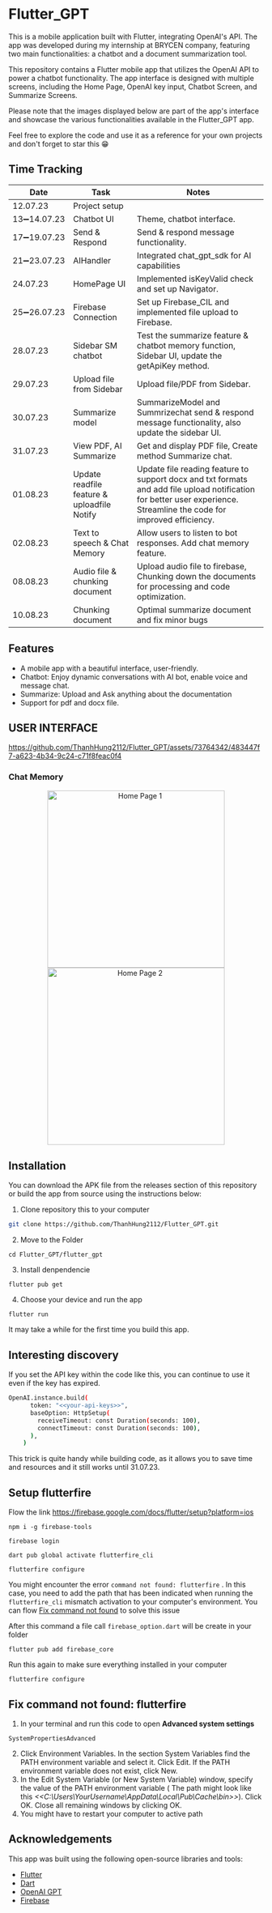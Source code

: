# Flutter_GPT

This is a mobile application built with Flutter, integrating OpenAI's API. The app was developed during my internship at BRYCEN company, featuring two main functionalities: a chatbot and a document summarization tool.

This repository contains a Flutter mobile app that utilizes the OpenAI API to power a chatbot functionality. The app interface is designed with multiple screens, including the Home Page, OpenAI key input, Chatbot Screen, and Summarize Screens.

Please note that the images displayed below are part of the app's interface and showcase the various functionalities available in the Flutter_GPT app.

Feel free to explore the code and use it as a reference for your own projects and don't forget to star this 😁

## Time Tracking

| Date                   | Task                | Notes                                               |
|------------------------|---------------------|-----------------------------------------------------|
|12.07.23                | Project setup       |                                                     |
|13➖14.07.23      | Chatbot UI     | Theme, chatbot interface.                            |
|17➖19.07.23      | Send & Respond  | Send & respond message functionality.               |
|21➖23.07.23       | AIHandler        | Integrated chat_gpt_sdk for AI capabilities        |
| 24.07.23       | HomePage UI        | Implemented isKeyValid check and set up Navigator.   |
| 25➖26.07.23       | Firebase Connection | Set up Firebase_CIL and implemented file upload to Firebase. |
| 28.07.23       | Sidebar SM chatbot| Test the summarize feature & chatbot memory function, Sidebar UI, update the getApiKey method.|
| 29.07.23       | Upload file from Sidebar | Upload file/PDF from Sidebar. |
| 30.07.23       | Summarize model | SummarizeModel and Summrizechat send & respond message functionality, also update the sidebar UI.|
| 31.07.23       | View PDF, AI Summarize | Get and display PDF file, Create method Summarize chat. |
| 01.08.23       | Update readfile feature & uploadfile Notify | Update file reading feature to support docx and txt formats and add file upload notification for better user experience. Streamline the code for improved efficiency.|
| 02.08.23       | Text to speech & Chat Memory | Allow users to listen to bot responses. Add chat memory feature. |
| 08.08.23       | Audio file & chunking document |Upload audio file to firebase, Chunking down the documents for processing and code optimization.|
| 10.08.23 | Chunking document | Optimal summarize document and fix minor bugs |

## Features

- A mobile app with a beautiful interface, user-friendly.
- Chatbot: Enjoy dynamic conversations with AI bot, enable voice and message chat.
- Summarize: Upload and Ask anything about the documentation
- Support for pdf and docx file.

## USER INTERFACE

https://github.com/ThanhHung2112/Flutter_GPT/assets/73764342/483447f7-a623-4b34-9c24-c71f8feac0f4

### Chat Memory
<p align="center">
  <img src="https://github.com/ThanhHung2112/Flutter_GPT/blob/main/IMG/Screenshot_1690989691.png" width="350" alt="Home Page 1">
  <img src="https://github.com/ThanhHung2112/Flutter_GPT/blob/main/IMG/Screenshot_1690990527.png" width="350" alt="Home Page 2">
</p>

## Installation

You can download the APK file from the releases section of this repository or build the app from source using the
instructions below:

1. Clone  repository this to your computer
```bash
git clone https://github.com/ThanhHung2112/Flutter_GPT.git
```
2. Move to the Folder
```
cd Flutter_GPT/flutter_gpt
```
3. Install denpendencie
```
flutter pub get
```
4. Choose your device and run the app
```
flutter run
```
It may take a while for the first time you build this app.

## Interesting discovery

If you set the API key within the code like this, you can continue to use it even if the key has expired.
```bash
OpenAI.instance.build(
      token: "<<your-api-keys>>",
      baseOption: HttpSetup(
        receiveTimeout: const Duration(seconds: 100),
        connectTimeout: const Duration(seconds: 100),
      ),
    )
```
This trick is quite handy while building code, as it allows you to save time and resources and it still works until 31.07.23.

## Setup flutterfire

Flow the link https://firebase.google.com/docs/flutter/setup?platform=ios

```
npm i -g firebase-tools
```
```
firebase login
```
```
dart pub global activate flutterfire_cli
```
```
flutterfire configure
```
You might encounter the error ```command not found: flutterfire``` . In this case, you need to add the path that has been indicated when running the ```flutterfire_cli``` mismatch activation to your computer's environment. You can flow [Fix command not found](#section1) to solve this issue

After this command a file call ```firebase_option.dart``` will be create in your folder
```
flutter pub add firebase_core
```
Run this again to make sure everything installed in your computer
```
flutterfire configure
```
<a name="section1"></a>
## Fix command not found: flutterfire

1. In your terminal and run this code to open **Advanced system settings**
```
SystemPropertiesAdvanced
```
2. Click Environment Variables. In the section System Variables find the PATH environment variable and select it. Click Edit. If the PATH environment variable does not exist, click New.
4. In the Edit System Variable (or New System Variable) window, specify the value of the PATH environment variable ( The path might look like this *<<C:\Users\YourUsername\AppData\Local\Pub\Cache\bin>>*). Click OK. Close all remaining windows by clicking OK.
5. You might have to restart your computer to active path
## Acknowledgements

This app was built using the following open-source libraries and tools:

* [Flutter](https://flutter.dev/)
* [Dart](https://dart.dev/)
* [OpenAI GPT](https://beta.openai.com/)
* [Firebase](https://firebase.google.com/docs/flutter/setup)



